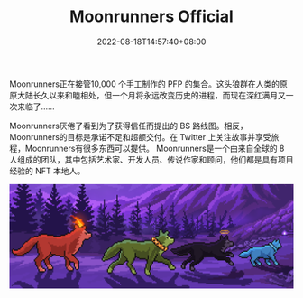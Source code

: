 ﻿---
title: "Moonrunners Official"
description: "Moonrunners正在接管10,000 个手工制作的 PFP 的集合。这头狼群在人类的原原大陆长久以来和睦相处，但一个月将永远改变历史的进程，而现在深红满月又一次来临了……"
date: 2022-08-18T14:57:40+08:00
lastmod: 2022-08-18T14:57:40+08:00
draft: false
authors: ["Simon"]
featuredImage: "moonrunners-official.png"
tags: ["Collectibles","Moonrunners Official"]
categories: ["nfts"]
nfts: ["Collectibles"]
blockchain: "ETH"
website: "https://www.moonrunners.io/"
twitter: "https://twitter.com/MoonrunnersNFT"
discord: ""
telegram: ""
github: ""
youtube: ""
twitch: ""
facebook: ""
instagram: ""
reddit: ""
medium: ""
steam: ""
gitbook: ""
googleplay: ""
appstore: ""
status: "Live"
weight: 
lightgallery: true
toc: true
pinned: false
recommend: false
recommend1: false
---
Moonrunners正在接管10,000 个手工制作的 PFP 的集合。这头狼群在人类的原原大陆长久以来和睦相处，但一个月将永远改变历史的进程，而现在深红满月又一次来临了……

Moonrunners厌倦了看到为了获得信任而提出的 BS 路线图。相反，Moonrunners的目标是承诺不足和超额交付。在 Twitter 上关注故事并享受旅程，Moonrunners有很多东西可以提供。‍ Moonrunners是一个由来自全球的 8 人组成的团队，其中包括艺术家、开发人员、传说作家和顾问，他们都是具有项目经验的 NFT 本地人。

![配图](20220818160130.png)